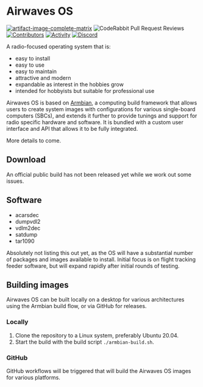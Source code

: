 # Airwaves OS

[![artifact-image-complete-matrix](https://github.com/airframesio/airwaves-os/actions/workflows/artifact-image-complete-matrix.yml/badge.svg)](https://github.com/airframesio/airwaves-os/actions/workflows/artifact-image-complete-matrix.yml)
![CodeRabbit Pull Request Reviews](https://img.shields.io/coderabbit/prs/github/airframesio/airwaves-os)
[![Contributors](https://img.shields.io/github/contributors/airframesio/airwaves-os)](https://github.com/airframesio/airwaves-os/graphs/contributors)
[![Activity](https://img.shields.io/github/commit-activity/m/airframesio/airwaves-os)](https://github.com/airframesio/airwaves-os/pulse)
[![Discord](https://img.shields.io/discord/1067697487927853077?logo=discord)](https://discord.gg/8Ksch7zE)

A radio-focused operating system that is:
- easy to install
- easy to use
- easy to maintain
- attractive and modern
- expandable as interest in the hobbies grow
- intended for hobbyists but suitable for professional use

Airwaves OS is based on [Armbian](https://armbian.com), a computing build framework that allows users to create system images with configurations for various single-board computers (SBCs), and extends it further to provide tunings and support for radio specific hardware and software. It is bundled with a custom user interface and API that allows it to be fully integrated.

More details to come.

## Download

An official public build has not been released yet while we work out some issues.

## Software

* acarsdec
* dumpvdl2
* vdlm2dec
* satdump
* tar1090

Absolutely not listing this out yet, as the OS will have a substantial number of packages and images available to install. Initial focus is on flight tracking feeder software, but will expand rapidly after initial rounds of testing.

## Building images

Airwaves OS can be built locally on a desktop for various architectures using the Armbian build flow, or via GitHub
for releases.

### Locally

1. Clone the repository to a Linux system, preferably Ubuntu 20.04.
2. Start the build with the build script `./armbian-build.sh`.

### GitHub

GitHub workflows will be triggered that will build the Airwaves OS images for various platforms.

